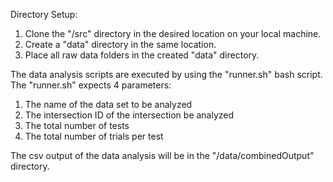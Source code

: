 Directory Setup:
1. Clone the "/src" directory in the desired location on your local machine.
2. Create a "data" directory in the same location.
3. Place all raw data folders in the created "data" directory.

The data analysis scripts are executed by using the "runner.sh" bash script. 
The "runner.sh" expects 4 parameters: 
1. The name of the data set to be analyzed
2. The intersection ID of the intersection be analyzed
3. The total number of tests
4. The total number of trials per test

The csv output of the data analysis will be in the "/data/combinedOutput" directory.
